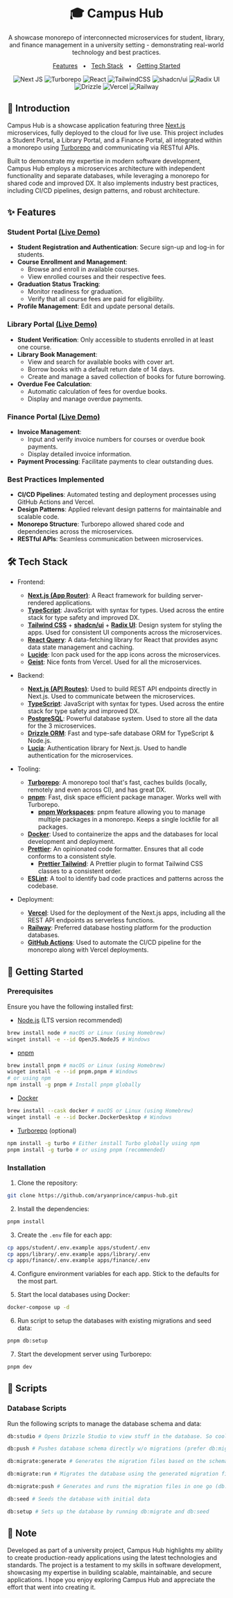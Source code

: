 <div align="center">

# 🎓 Campus Hub

<p>A showcase monorepo of interconnected microservices for student, library, and finance management in a university setting - demonstrating real-world technology and best practices.</p>

<a href="#-features">Features</a>
<span>&nbsp;&nbsp;•&nbsp;&nbsp;</span>
<a href="#-tech-stack">Tech Stack</a>
<span>&nbsp;&nbsp;•&nbsp;&nbsp;</span>
<a href="#-getting-started">Getting Started</a>

![Next JS](https://img.shields.io/badge/Next.JS-black?style=for-the-badge&logo=next.js&logoColor=white)
![Turborepo](https://img.shields.io/badge/Turborepo-black?style=for-the-badge&logo=Turborepo&logoColor=white)
![React](https://img.shields.io/badge/react-black?style=for-the-badge&logo=react&logoColor=%2361DAFB)
![TailwindCSS](https://img.shields.io/badge/tailwind-black?style=for-the-badge&logo=tailwind-css&logoColor=2338B2AC)
![shadcn/ui](https://img.shields.io/badge/shadcn/ui-black?style=for-the-badge&logo=shadcnui&logoColor=white)
![Radix UI](https://img.shields.io/badge/radix-black?style=for-the-badge&logo=radix-ui&logoColor=white)
![Drizzle](https://img.shields.io/badge/Drizzle-black?style=for-the-badge&logo=Drizzle&logoColor=#CFF66C)
![Vercel](https://img.shields.io/badge/Vercel-black?style=for-the-badge&logo=vercel&logoColor=white)
![Railway](https://img.shields.io/badge/Railway-black?style=for-the-badge&logo=Railway&logoColor=white)

</div>

## 📖 Introduction

Campus Hub is a showcase application featuring three [Next.js](https://nextjs.org) microservices, fully deployed to the cloud for live use. This project includes a Student Portal, a Library Portal, and a Finance Portal, all integrated within a monorepo using [Turborepo](https://turbo.build/repo) and communicating via RESTful APIs.

Built to demonstrate my expertise in modern software development, Campus Hub employs a microservices architecture with independent functionality and separate databases, while leveraging a monorepo for shared code and improved DX. It also implements industry best practices, including CI/CD pipelines, design patterns, and robust architecture.

## ✨ Features

### Student Portal [(Live Demo)](<(https://campus-hub-student.vercel.app)>)

- **Student Registration and Authentication**: Secure sign-up and log-in for students.
- **Course Enrollment and Management**:
  - Browse and enroll in available courses.
  - View enrolled courses and their respective fees.
- **Graduation Status Tracking**:
  - Monitor readiness for graduation.
  - Verify that all course fees are paid for eligibility.
- **Profile Management**: Edit and update personal details.

### Library Portal [(Live Demo)](<(https://campus-hub-library.vercel.app)>)

- **Student Verification**: Only accessible to students enrolled in at least one course.
- **Library Book Management**:
  - View and search for available books with cover art.
  - Borrow books with a default return date of 14 days.
  - Create and manage a saved collection of books for future borrowing.
- **Overdue Fee Calculation**:
  - Automatic calculation of fees for overdue books.
  - Display and manage overdue payments.

### Finance Portal [(Live Demo)](<(https://campus-hub-finance.vercel.app)>)

- **Invoice Management**:
  - Input and verify invoice numbers for courses or overdue book payments.
  - Display detailed invoice information.
- **Payment Processing**: Facilitate payments to clear outstanding dues.

### Best Practices Implemented

- **CI/CD Pipelines**: Automated testing and deployment processes using GitHub Actions and Vercel.
- **Design Patterns**: Applied relevant design patterns for maintainable and scalable code.
- **Monorepo Structure**: Turborepo allowed shared code and dependencies across the microservices.
- **RESTful APIs**: Seamless communication between microservices.

## 🛠️ Tech Stack

- Frontend:

  - [**Next.js (App Router)**](https://nextjs.org/): A React framework for building server-rendered applications.
  - [**TypeScript**](https://www.typescriptlang.org/): JavaScript with syntax for types. Used across the entire stack for type safety and improved DX.
  - [**Tailwind CSS**](https://tailwindcss.com/) + [**shadcn/ui**](https://ui.shadcn.com/) + [**Radix UI**](https://www.radix-ui.com/): Design system for styling the apps. Used for consistent UI components across the microservices.
  - [**React Query**](https://react-query.tanstack.com/): A data-fetching library for React that provides async data state management and caching.
  - [**Lucide**](https://lucide.dev/): Icon pack used for the app icons across the microservices.
  - [**Geist**](https://vercel.com/font): Nice fonts from Vercel. Used for all the microservices.

- Backend:

  - [**Next.js (API Routes)**](https://nextjs.org/): Used to build REST API endpoints directly in Next.js. Used to communicate between the microservices.
  - [**TypeScript**](https://www.typescriptlang.org/): JavaScript with syntax for types. Used across the entire stack for type safety and improved DX.
  - [**PostgreSQL**](https://www.postgresql.org/): Powerful database system. Used to store all the data for the 3 microservices.
  - [**Drizzle ORM**](https://drizzle.dev/): Fast and type-safe database ORM for TypeScript & Node.js.
  - [**Lucia**](https://lucia-auth.com/): Authentication library for Next.js. Used to handle authentication for the microservices.

- Tooling:

  - [**Turborepo**](https://turborepo.org/): A monorepo tool that's fast, caches builds (locally, remotely and even across CI), and has great DX.
  - [**pnpm**](https://pnpm.io/): Fast, disk space efficient package manager. Works well with Turborepo.
    - [**pnpm Workspaces**](https://pnpm.io/workspaces): pnpm feature allowing you to manage multiple packages in a monorepo. Keeps a single lockfile for all packages.
  - [**Docker**](https://www.docker.com/): Used to containerize the apps and the databases for local development and deployment.
  - [**Prettier**](https://prettier.io/): An opinionated code formatter. Ensures that all code conforms to a consistent style.
    - [**Prettier Tailwind**](https://tailwindcss.com/blog/automatic-class-sorting-with-prettier): A Prettier plugin to format Tailwind CSS classes to a consistent order.
  - [**ESLint**](https://eslint.org/): A tool to identify bad code practices and patterns across the codebase.

- Deployment:
  - [**Vercel**](https://vercel.com/): Used for the deployment of the Next.js apps, including all the REST API endpoints as serverless functions.
  - [**Railway**](https://railway.app/): Preferred database hosting platform for the production databases.
  - [**GitHub Actions**](https://github.com/features/actions): Used to automate the CI/CD pipeline for the monorepo along with Vercel deployments.

## 🚀 Getting Started

### Prerequisites

Ensure you have the following installed first:

- [Node.js](https://nodejs.org/en/download/) (LTS version recommended)

```bash
brew install node # macOS or Linux (using Homebrew)
winget install -e --id OpenJS.NodeJS # Windows
```

- [pnpm](https://pnpm.io/installation)

```bash
brew install pnpm # macOS or Linux (using Homebrew)
winget install -e --id pnpm.pnpm # Windows
# or using npm
npm install -g pnpm # Install pnpm globally
```

- [Docker](https://www.docker.com/products/docker-desktop/)

```bash
brew install --cask docker # macOS or Linux (using Homebrew)
winget install -e --id Docker.DockerDesktop # Windows
```

- [Turborepo](https://turborepo.org/docs/getting-started) (optional)

```bash
npm install -g turbo # Either install Turbo globally using npm
pnpm install -g turbo # or using pnpm (recommended)
```

### Installation

1. Clone the repository:

```bash
git clone https://github.com/aryanprince/campus-hub.git
```

2. Install the dependencies:

```bash
pnpm install
```

3. Create the `.env` file for each app:

```bash
cp apps/student/.env.example apps/student/.env
cp apps/library/.env.example apps/library/.env
cp apps/finance/.env.example apps/finance/.env
```

4. Configure environment variables for each app. Stick to the defaults for the most part.

5. Start the local databases using Docker:

```bash
docker-compose up -d
```

6. Run script to setup the databases with existing migrations and seed data:

```bash
pnpm db:setup
```

7. Start the development server using Turborepo:

```bash
pnpm dev
```

## 📜 Scripts

### Database Scripts

Run the following scripts to manage the database schema and data:

```sh
db:studio # Opens Drizzle Studio to view stuff in the database. So cool!
```

```sh
db:push # Pushes database schema directly w/o migrations (prefer db:migrate)
```

```sh
db:migrate:generate # Generates the migration files based on the schema changes
```

```sh
db:migrate:run # Migrates the database using the generated migration files (from db:generate)
```

```sh
db:migrate:push # Generates and runs the migration files in one go (db:generate + db:migrate)
```

```sh
db:seed # Seeds the database with initial data
```

```sh
db:setup # Sets up the database by running db:migrate and db:seed
```

## 📝 Note

Developed as part of a university project, Campus Hub highlights my ability to create production-ready applications using the latest technologies and standards. The project is a testament to my skills in software development, showcasing my expertise in building scalable, maintainable, and secure applications. I hope you enjoy exploring Campus Hub and appreciate the effort that went into creating it.
